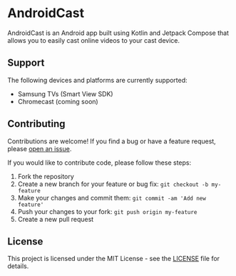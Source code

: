 # AndroidCast

AndroidCast is an Android app built using Kotlin and Jetpack Compose that allows you to easily cast online videos to your cast device.

## Support

The following devices and platforms are currently supported:

- Samsung TVs (Smart View SDK)
- Chromecast (coming soon)

## Contributing

Contributions are welcome! If you find a bug or have a feature request, please [open an issue](https://github.com/Gidex/AndroidCast/issues/new).

If you would like to contribute code, please follow these steps:

1. Fork the repository
2. Create a new branch for your feature or bug fix: `git checkout -b my-feature`
3. Make your changes and commit them: `git commit -am 'Add new feature'`
4. Push your changes to your fork: `git push origin my-feature`
5. Create a new pull request

## License

This project is licensed under the MIT License - see the [LICENSE](LICENSE) file for details.
